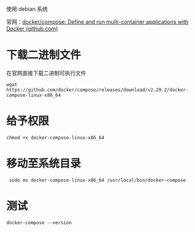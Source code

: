 使用 debian 系统

官网：[docker/compose: Define and run multi-container applications with Docker (github.com)](https://github.com/docker/compose)

# 下载二进制文件

在官网直接下载二进制可执行文件

```
wgat https://github.com/docker/compose/releases/download/v2.29.2/docker-compose-linux-x86_64
```


# 给予权限

```
chmod +x docker-compose-linux-x86_64
```



# 移动至系统目录
```
 sudo mv docker-compose-linux-x86_64 /usr/local/bin/docker-compose
```

# 测试
```
docker-compose --version
```